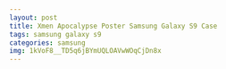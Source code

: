 ```yaml
---
layout: post
title: Xmen Apocalypse Poster Samsung Galaxy S9 Case
tags: samsung galaxy s9
categories: samsung
img: 1kVoF8__TD5q6jBYmUQLOAVwWOqCjDn8x
---
```

